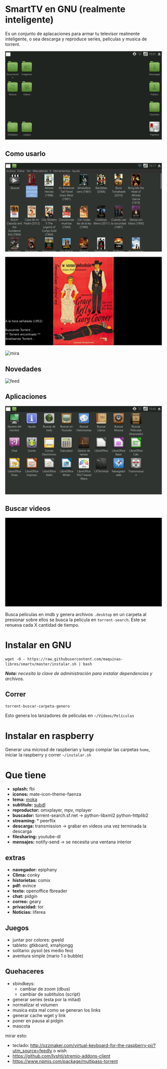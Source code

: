 SmartTV en GNU (realmente inteligente)
======================================

Es un conjunto de aplacaciones para armar tu televisor realmente inteligente, o sea descarga y reproduce series, peliculas y musica de torrent.

![inicio](img/inicio.png)

Como usarlo
-----------

![elegi](img/elegi.png)

![presentacion](img/presentacion.png)

![mira](img/mira.png)

Novedades
---------

![feed](img/novedades.png)

Aplicaciones
------------

![feed](img/aplicaciones.png)

Buscar videos
-------------

![busca](img/buscar.png)
	
Busca peliculas en imdb y genera archivos `.desktop` en un carpeta al presionar sobre ellos se busca la pelicula en `torrent-search`.
Este se renueva cada X cantidad de tiempo.


Instalar en GNU
===============

~~~
wget -O - https://raw.githubusercontent.com/maquinas-libres/smartv/master/instalar.sh | bash
~~~

_**Nota:** necesita la clave de administración para instalar dependencias y archivos._

Correr
------

~~~
torrent-buscar-carpeta-genero
~~~

Esto genera los lanzadores de peliculas en `~/Vídeos/Películas`

Instalar en raspberry
=====================

Generar una microsd de raspberian y luego compiar las carpetas `home`, iniciar la raspberry y correr `~/instalar.sh`

Que tiene
=========

* **splash:** fbi 
* **iconos:** mate-icon-theme-faenza
* **tema:** [moka](http://gnome-look.org/content/download.php?content=168447&id=1&tan=71798382)
* **subtitulo:** [subdl](https://github.com/akexakex/subdl)
* **reproductor:** omxplayer, mpv, mplayer
* **buscador:** torrent-search.sf.net	→ python-libxml2 python-httplib2
* **streaming:** * peerflix	
* **descarga:** transmission	→ grabar en videos una vez terminada la descarga
* **filesharing:** youtube-dl
* **mensajes:** notify-send	→ se necesita una ventana interior

extras
------

* **navegador:** epiphany
* **Clima:** conky
* **historietas:** comix
* **pdf:** evince
* **texto:** openoffice fbreader
* **chat:** pidgin
* **correo:** geary
* **privacidad:** tor
* **Noticias:** liferea

Juegos
------

* juntar por colores: gweld
* tableto: gtkboard, xmahjongg
* solitario: pysol (es medio feo)
* aventura simple (mario 1 o bubble)

Quehaceres
----------

* xbindkeys:
  * cambiar de zoom (dbus)
  * cambiar de subtitulos (script)
* generar series (esta por la mitad)
* normalizar el volumen
* musica esta mal como se generan los links
* generar cache wget y link
* poner en pausa al pidgin
* mascota

mirar esto:

* teclado: http://ozzmaker.com/virtual-keyboard-for-the-raspberry-pi/?utm_source=feedly o wish
* https://github.com/Ivshti/stremio-addons-client
* https://www.npmjs.com/package/multipass-torrent
